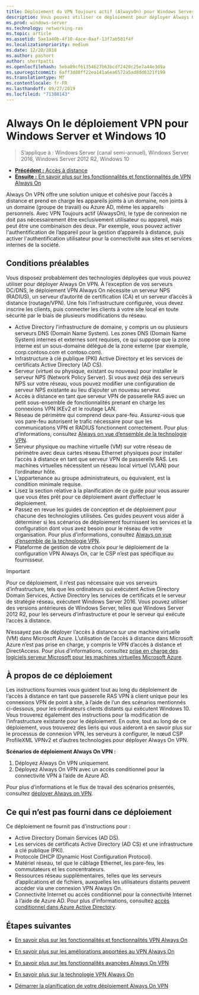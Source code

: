 ```yaml
---
title: Déploiement du VPN Toujours actif (AlwaysOn) pour Windows Server et Windows 10
description: Vous pouvez utiliser ce déploiement pour déployer Always On connexions de réseau privé virtuel (VPN) pour les employés distants à l’aide de l’accès à distance dans Windows Server 2016 ou version ultérieure et Always On profils VPN pour les ordinateurs clients Windows 10.
ms.prod: windows-server
ms.technology: networking-ras
ms.topic: article
ms.assetid: 5ae1a40b-4f10-4ace-8aaf-13f7ab581f4f
ms.localizationpriority: medium
ms.date: 12/20/2018
ms.author: pashort
author: shortpatti
ms.openlocfilehash: 5eba89cf61354627b63bcdf2420c25e7a44e3d9a
ms.sourcegitcommit: 6aff3d88ff22ea141a6ea6572a5ad8dd6321f199
ms.translationtype: MT
ms.contentlocale: fr-FR
ms.lasthandoff: 09/27/2019
ms.locfileid: "71388143"
---
```

# <a name="always-on-vpn-deployment-for-windows-server-and-windows-10"></a>Always On le déploiement VPN pour Windows Server et Windows 10

>S’applique à : Windows Server (canal semi-annuel), Windows Server 2016, Windows Server 2012 R2, Windows 10

- [**Précédent :** Accès à distance](../../../Remote-Access.md)<br>
- [**Ensuite :** En savoir plus sur les fonctionnalités et fonctionnalités de VPN Always On](../../vpn-map-da.md)

Always On VPN offre une solution unique et cohésive pour l’accès à distance et prend en charge les appareils joints à un domaine, non joints à un domaine (groupe de travail) ou Azure AD, même les appareils personnels. Avec VPN Toujours actif (AlwaysOn), le type de connexion ne doit pas nécessairement être exclusivement utilisateur ou appareil, mais peut être une combinaison des deux. Par exemple, vous pouvez activer l'authentification de l’appareil pour la gestion d’appareils à distance, puis activer l'authentification utilisateur pour la connectivité aux sites et services internes de la société.

## <a name="prerequisites"></a>Conditions préalables

Vous disposez probablement des technologies déployées que vous pouvez utiliser pour déployer Always On VPN. À l’exception de vos serveurs DC/DNS, le déploiement VPN Always On nécessite un serveur NPS (RADIUS), un serveur d’autorité de certification (CA) et un serveur d’accès à distance (routage/VPN). Une fois l’infrastructure configurée, vous devez inscrire les clients, puis connecter les clients à votre site local en toute sécurité par le biais de plusieurs modifications du réseau.

- Active Directory l’infrastructure de domaine, y compris un ou plusieurs serveurs DNS (Domain Name System). Les zones DNS (Domain Name System) internes et externes sont requises, ce qui suppose que la zone interne est un sous-domaine délégué de la zone externe (par exemple, corp.contoso.com et contoso.com).
- Infrastructure à clé publique (PKI) Active Directory et les services de certificats Active Directory (AD CS).
- Serveur (virtuel ou physique, existant ou nouveau) pour installer le serveur NPS (Network Policy Server). Si vous avez déjà des serveurs NPS sur votre réseau, vous pouvez modifier une configuration de serveur NPS existante au lieu d’ajouter un nouveau serveur.
- Accès à distance en tant que serveur VPN de passerelle RAS avec un petit sous-ensemble de fonctionnalités prenant en charge les connexions VPN IKEv2 et le routage LAN.
- Réseau de périmètre qui comprend deux pare-feu.  Assurez-vous que vos pare-feu autorisent le trafic nécessaire pour que les communications VPN et RADIUS fonctionnent correctement. Pour plus d’informations, consultez [Always on vue d’ensemble de la technologie VPN](../always-on-vpn-technology-overview.md).
- Serveur physique ou machine virtuelle (VM) sur votre réseau de périmètre avec deux cartes réseau Ethernet physiques pour installer l’accès à distance en tant que serveur VPN de passerelle RAS. Les machines virtuelles nécessitent un réseau local virtuel (VLAN) pour l’ordinateur hôte. 
- L’appartenance au groupe administrateurs, ou équivalent, est la condition minimale requise.
- Lisez la section relative à la planification de ce guide pour vous assurer que vous êtes prêt pour ce déploiement avant d’effectuer le déploiement.
- Passez en revue les guides de conception et de déploiement pour chacune des technologies utilisées. Ces guides peuvent vous aider à déterminer si les scénarios de déploiement fournissent les services et la configuration dont vous avez besoin pour le réseau de votre organisation. Pour plus d’informations, consultez [Always on vue d’ensemble de la technologie VPN](../always-on-vpn-technology-overview.md).
- Plateforme de gestion de votre choix pour le déploiement de la configuration VPN Always On, car le CSP n’est pas spécifique au fournisseur.

>[!IMPORTANT]
>Pour ce déploiement, il n’est pas nécessaire que vos serveurs d’infrastructure, tels que les ordinateurs qui exécutent Active Directory Domain Services, Active Directory les services de certificats et le serveur de stratégie réseau, exécutent Windows Server 2016. Vous pouvez utiliser des versions antérieures de Windows Server, telles que Windows Server 2012 R2, pour les serveurs d’infrastructure et pour le serveur qui exécute l’accès à distance.
>
>N’essayez pas de déployer l’accès à distance sur une machine virtuelle (VM) dans Microsoft Azure. L’utilisation de l’accès à distance dans Microsoft Azure n’est pas prise en charge, y compris le VPN d’accès à distance et DirectAccess. Pour plus d’informations, consultez [prise en charge des logiciels serveur Microsoft pour les machines virtuelles Microsoft Azure](https://support.microsoft.com/help/2721672/microsoft-server-software-support-for-microsoft-azure-virtual-machines).

## <a name="about-this-deployment"></a>À propos de ce déploiement

Les instructions fournies vous guident tout au long du déploiement de l’accès à distance en tant que passerelle RAS VPN à client unique pour les connexions VPN de point à site, à l’aide de l’un des scénarios mentionnés ci-dessous, pour les ordinateurs clients distants qui exécutent Windows 10. Vous trouverez également des instructions pour la modification de l’infrastructure existante pour le déploiement. En outre, tout au long de ce déploiement, vous trouverez des liens qui vous aideront à en savoir plus sur le processus de connexion VPN, les serveurs à configurer, le nœud CSP ProfileXML VPNv2 et d’autres technologies pour déployer Always On VPN.

**Scénarios de déploiement Always On VPN :**

1. Déployez Always On VPN uniquement.
2. Déployez Always On VPN avec un accès conditionnel pour la connectivité VPN à l’aide de Azure AD.

Pour plus d’informations et le flux de travail des scénarios présentés, consultez [déployer Always on VPN](always-on-vpn-deploy-deployment.md).

## <a name="what-isnt-provided-in-this-deployment"></a>Ce qui n’est pas fourni dans ce déploiement

Ce déploiement ne fournit pas d’instructions pour :

- Active Directory Domain Services (AD DS).
- Les services de certificats Active Directory (AD CS) et une infrastructure à clé publique (PKI).
- Protocole DHCP (Dynamic Host Configuration Protocol).
- Matériel réseau, tel que le câblage Ethernet, les pare-feu, les commutateurs et les concentrateurs.
- Ressources réseau supplémentaires, telles que les serveurs d’applications et de fichiers, auxquelles les utilisateurs distants peuvent accéder via une connexion VPN Always On.
- Connectivité Internet ou accès conditionnel pour la connectivité Internet à l’aide de Azure AD. Pour plus d’informations, consultez [accès conditionnel dans Azure Active Directory](https://docs.microsoft.com/azure/active-directory/active-directory-conditional-access-azure-portal).

## <a name="next-steps"></a>Étapes suivantes

- [En savoir plus sur les fonctionnalités et fonctionnalités VPN Always On](../../vpn-map-da.md)

- [En savoir plus sur les améliorations apportées au VPN Always On](../always-on-vpn-enhancements.md)

- [En savoir plus sur les fonctionnalités avancées Always On VPN](always-on-vpn-adv-options.md)

- [En savoir plus sur la technologie VPN Always On](../always-on-vpn-technology-overview.md)

- [Démarrer la planification de votre déploiement Always On VPN](always-on-vpn-deploy-deployment.md)